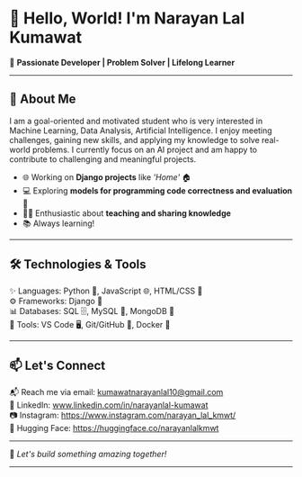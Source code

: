 # 👋 Hello, World! I'm Narayan Lal Kumawat  

🌟 **Passionate Developer | Problem Solver | Lifelong Learner**  

---

## 🚀 About Me  

I am a goal-oriented and motivated student who is very interested in Machine Learning, Data Analysis, Artificial Intelligence. I enjoy meeting challenges, gaining new skills, and applying my knowledge to solve real-world problems. I currently focus on an AI project and am happy to contribute to challenging and meaningful projects. 

- 🌐 Working on **Django projects** like _'Home'_  🏠  
- 💻 Exploring **models for programming code correctness and evaluation** 🤖  
- 🧑‍🏫 Enthusiastic about **teaching and sharing knowledge**  
- 📚 Always learning!  

---

## 🛠️ Technologies & Tools  

✨ Languages: Python 🐍, JavaScript 🌐, HTML/CSS 🎨  
⚙️ Frameworks: Django 🌟  
📊 Databases: SQL 🗄️, MySQL 🍎,  MongoDB 🍃      
🔧 Tools: VS Code 🖥️, Git/GitHub 🌳, Docker 🐳     

---

## 📫 Let's Connect  

📬 Reach me via email: kumawatnarayanlal10@gmail.com  
📘 LinkedIn: www.linkedin.com/in/narayanlal-kumawat   
📷 Instagram: https://www.instagram.com/narayan_lal_kmwt/   
🤗 Hugging Face: https://huggingface.co/narayanlalkmwt  

---

🚀 *Let's build something amazing together!*  

--- 
